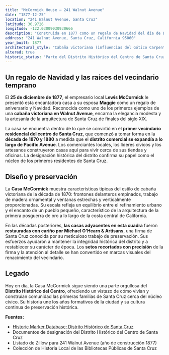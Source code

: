 ```yaml
---
title: "McCormick House – 241 Walnut Avenue"
date: "1877-12-25"
location: "241 Walnut Avenue, Santa Cruz"
latitude: 36.9726
longitude: -122.03009030930666
description: "Construida en 1877 como un regalo de Navidad del día de Lewis McCormick a su esposa Maggie, esta cabaña victoriana se encuentra en el primer distrito residencial del centro de Santa Cruz y sigue siendo un testimonio de los esfuerzos de preservación arquitectónica de la ciudad."
address: "241 Walnut Avenue, Santa Cruz, California 95060"
year_built: 1877
architectural_style: "Cabaña victoriana (influencias del Gótico Carpenter / Queen Anne)"
altered: true
historic_status: "Parte del Distrito Histórico del Centro de Santa Cruz - el primer vecindario residencial del centro de la ciudad"
---
```


## Un regalo de Navidad y las raíces del vecindario temprano

El **25 de diciembre de 1877**, el empresario local **Lewis McCormick** le presentó esta encantadora casa a su esposa **Maggie** como un regalo de aniversario y Navidad. Reconocida como uno de los primeros ejemplos de una **cabaña victoriana en Walnut Avenue**, encarna la elegancia modesta y la artesanía de la arquitectura de Santa Cruz de finales del siglo XIX.

La casa se encuentra dentro de lo que se convirtió en el **primer vecindario residencial del centro de Santa Cruz**, que comenzó a tomar forma en la **década de 1870 y 1880** a medida que el **distrito comercial se expandía a lo largo de Pacific Avenue**. Los comerciantes locales, los líderes cívicos y los artesanos construyeron casas aquí para vivir cerca de sus tiendas y oficinas. La designación histórica del distrito confirma su papel como el núcleo de los primeros residentes de Santa Cruz.

## Diseño y preservación

La **Casa McCormick** muestra características típicas del estilo de cabaña victoriana de la década de 1870: frontones delanteros empinados, trabajo de madera ornamental y ventanas estrechas y verticalmente proporcionadas. Su escala refleja un equilibrio entre el refinamiento urbano y el encanto de un pueblo pequeño, característico de la arquitectura de la primera posguerra de oro a lo largo de la costa central de California.

En las décadas posteriores, **las casas adyacentes en esta cuadra** fueron **restauradas con cariño por Michael O'Hearn & Artisans**, una firma de Santa Cruz conocida por su meticuloso trabajo de preservación. Sus esfuerzos ayudaron a mantener la integridad histórica del distrito y a restablecer su carácter de época. Los **setos recortados con precisión** de la firma y la atención al detalle se han convertido en marcas visuales del renacimiento del vecindario.

## Legado

Hoy en día, la Casa McCormick sigue siendo una parte orgullosa del **Distrito Histórico del Centro**, ofreciendo un vistazo de cómo vivían y construían comunidad las primeras familias de Santa Cruz cerca del núcleo cívico. Su historia une los años formativos de la ciudad y su cultura continua de preservación histórica.

**Fuentes:**

- [Historic Marker Database: Distrito Histórico de Santa Cruz](https://www.hmdb.org/m.asp?m=205066)
- Documentos de designación del Distrito Histórico del Centro de Santa Cruz
- Listado de Zillow para 241 Walnut Avenue (año de construcción 1877)
- Colección de Historia Local de las Bibliotecas Públicas de Santa Cruz